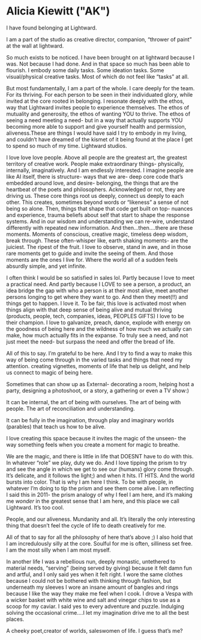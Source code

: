 # Alicia Kiewitt ("AK")

I have found belonging at Lightward.

I am a part of the studio as creative director, companion, “thrower of paint” at the wall at lightward.

So much exists to be noticed. I have been brought on at lightward because I was. Not because I had done. And in that space so much has been able to flourish. I embody some daily tasks. Some ideation tasks. Some visual/physical creative tasks. Most of which do not feel like “tasks” at all.

But most fundamentally, I am a part of the whole. I care deeply for the team. For its thriving. For each person to be seen in their individuated glory, while invited at the core rooted in belonging. I resonate deeply with the ethos, way that Lightward invites people to experience themselves. The ethos of mutuality and generosity, the ethos of wanting YOU to thrive. The ethos of seeing a need meeting a need- but in a way that actually supports YOU becoming more able to support and give yourself health and permission, aliveness.These are things I would have said I try to embody in my living, and couldn’t have dreamed of the kismet of it being found at the place I get to spend so much of my time. Lightward studios.

I love love love people. Above all people are the greatest art, the greatest territory of creative work. People make extraordinary things- physically, internally, imaginatively. And I am endlessly interested. I imagine people are like AI itself, there is structure- ways that we are- deep core code that’s embedded around love, and desire- belonging, the things that are the heartbeat of the poets and philosophers. Acknowledged or not, they are driving us. These core things root us deeply, connect us deeply to each other. This creates, sometimes beyond words or “likeness” a sense of not being so alone. Then, things that shape that code get built on top- nuances and experience, trauma beliefs about self that start to shape the response systems. And in our wisdom and understanding we can re-wire, understand differently with repeated new information. And then…then….there are these moments. Moments of conscious, creative magic, timeless deep wisdom, break through. These often-whisper like, earth shaking moments- are the juiciest. The ripest of the fruit. I love to observe, stand in awe, and in those rare moments get to guide and invite the seeing of them. And those moments are the ones I live for. Where the world all of a sudden feels absurdly simple, and yet infinite.

I often think I would be so satisfied in sales lol. Partly because I love to meet a practical need. And partly because I LOVE to see a person, a product, an idea bridge the gap with who a person is at their most alive, meet another persons longing to get where they want to go. And then they meet(!!) and things get to happen. I love it. To be fair, this love is activated most when things align with that deep sense of being alive and mutual thriving (products, people, tech, companies, ideas, PEOPLES GIFTS) I love to be their champion. I love to galvanize, preach, dance, explode with energy on the goodness of being here and the wildness of how much we actually can make, how much actually fits in the expanse. To truly see a need, and not just meet the need- but surpass the need and offer the bread of life.

All of this to say. I’m grateful to be here. And I try to find a way to make this way of being come through in the varied tasks and things that need my attention. creating vignettes, moments of life that help us delight, and help us connect to magic of being here.

Sometimes that can show up as External- decorating a room, helping host a party, designing a photoshoot, or a story, a gathering or even a TV show:)

It can be internal, the art of being with ourselves. The art of being with people.
The art of reconciliation and understanding.

It can be fully in the imagination, through play and imaginary worlds (parables) that teach us how to be alive.

I love creating this space because it invites the magic of the unseen- the way something feels when you create a moment for magic to breathe.

We are the magic, and there is little in life that DOESNT have to do with this. In whatever “role” we play, duty we do. And I love tipping the prism to try and see the angle in which we get to see our (humans) glory come through. It’s delicate, and it follows the light;) and when it hits. IT HITS. And the world bursts into color. That is why I am here I think. To be with people, in whatever I’m doing to tip the prism and see them come alive. I am reflecting I said this in 2011- the prism analogy of why I feel I am here, and it’s making me _wonder_ in the greatest sense that I am here, and this place we call Lightward. It’s too cool.

People, and our aliveness. Mundanity and all. It’s literally the only interesting thing that doesn’t feel the cycle of life to death creatively for me.

All of that to say for all the philosophy of here that’s above ;) I also hold that I am incredulously silly at the core. Soulful for me is often, silliness set free. I am the most silly when I am most myself.

In another life I was a rebellious nun, deeply monastic, untethered to material needs, “serving” (being served by giving) because it felt damn fun and artful, and I only said yes when it felt right. I wore the same clothes because I could not be bothered with thinking through fashion, but underneath my sleeves I wore an insane amount of bangles and rings because I like the way they make me feel when I cook. I drove a Vespa with a wicker basket with white wine and salt and vinegar chips to use as a scoop for my caviar. I said yes to every adventure and puzzle. Indulging solving the occasional crime….I let my imagination drive me to all the best places.

A cheeky poet,creator of worlds, saleswomen of life. I guess that’s me?
